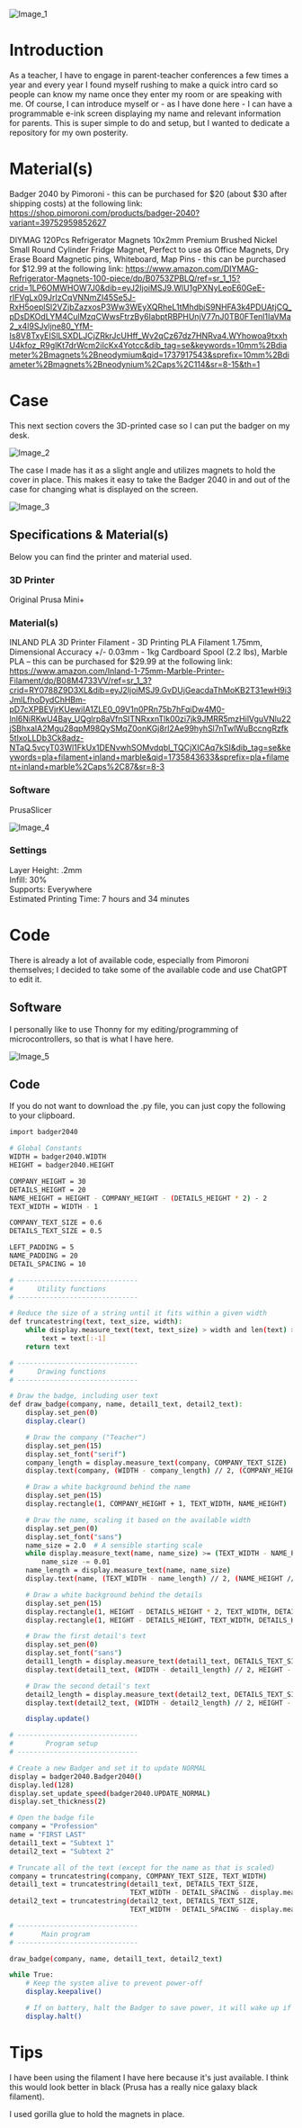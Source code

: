 
![Image_1](https://github.com/user-attachments/assets/30eb2ef9-dc15-4ebc-8d34-b0c19a2a5339)

# Introduction
As a teacher, I have to engage in parent-teacher conferences a few times a year and every year I found myself rushing to make a quick intro card so people can know my name once they enter my room or are speaking with me. Of course, I can introduce myself or - as I have done here - I can have a programmable e-ink screen displaying my name and relevant information for parents. This is super simple to do and setup, but I wanted to dedicate a repository for my own posterity.
# Material(s)

Badger 2040 by Pimoroni - this can be purchased for $20 (about $30 after shipping costs) at the following link: https://shop.pimoroni.com/products/badger-2040?variant=39752959852627

DIYMAG 120Pcs Refrigerator Magnets 10x2mm Premium Brushed Nickel Small Round Cylinder Fridge Magnet, Perfect to use as Office Magnets, Dry Erase Board Magnetic pins, Whiteboard, Map Pins  - this can be purchased for $12.99 at the following link: https://www.amazon.com/DIYMAG-Refrigerator-Magnets-100-piece/dp/B0753ZPBLQ/ref=sr_1_15?crid=1LP6OMWHOW7J0&dib=eyJ2IjoiMSJ9.WlU1gPXNyLeoE60GeE-rIFVgLx09JrIzCqVNNmZI45Se5J-RxH5oeplSl2VZjbZazxosP3Ww3WEyXQRheL1tMhdbiS9NHFA3k4PDUAtjCQ_pDsDKOdLYM4CulMzqCWwsFtrzBy6IabptRBPHUnjV77nJ0TB0FTenl1IaVMa2_x4l9SJvljne80_YfM-Is8V8TxyEISlLSXDLJCjZRkrJcUHff_Wv2qCz67dz7HNRva4.WYhowoa9txxhU4kfoz_R9glKt7drWcm2iIcKx4Yotcc&dib_tag=se&keywords=10mm%2Bdiameter%2Bmagnets%2Bneodymium&qid=1737917543&sprefix=10mm%2Bdiameter%2Bmagnets%2Bneodynium%2Caps%2C114&sr=8-15&th=1

# Case
This next section covers the 3D-printed case so I can put the badger on my desk.

![Image_2](https://github.com/user-attachments/assets/ea6a25d9-8066-47b9-9bec-3978476ba82f)

The case I made has it as a slight angle and utilizes magnets to hold the cover in place. This makes it easy to take the Badger 2040 in and out of the case for changing what is displayed on the screen.

![Image_3](https://github.com/user-attachments/assets/37eb265c-3e5f-43ad-b76c-f45b45582363)

## Specifications & Material(s)
Below you can find the printer and material used.
### 3D Printer
 Original Prusa Mini+
### Material(s)
INLAND PLA 3D Printer Filament - 3D Printing PLA Filament 1.75mm, Dimensional Accuracy +/- 0.03mm - 1kg Cardboard Spool (2.2 lbs), Marble PLA
 – this can be purchased for $29.99 at the following link:
https://www.amazon.com/Inland-1-75mm-Marble-Printer-Filament/dp/B08M4733VV/ref=sr_1_3?crid=RY0788Z9D3XL&dib=eyJ2IjoiMSJ9.GvDUjGeacdaThMoKB2T31ewH9i3JmlLfhoDydChHBm-pD7cXPBEVjrKUewiIA1ZLE0_09V1n0PRn75b7hFqiDw4M0-lnl6NiRKwU4Bay_UQglrp8aVfnSITNRxxnTlk00zi7jk9JMRR5mzHilVguVNlu22jSBhxaIA2Mgu28qpM98QySMqZ0onKGj8rI2Ae99hyhSl7nTwlWuBccngRzfk5tlxoLLDb3Ck8adz-NTaQ.5vcyT03Wl1FkUx1DENvwhSOMvdqbl_TQCjXICAq7kSI&dib_tag=se&keywords=pla+filament+inland+marble&qid=1735843633&sprefix=pla+filament+inland+marble%2Caps%2C87&sr=8-3

### Software
 PrusaSlicer
 
![Image_4](https://github.com/user-attachments/assets/39432d94-ad40-4164-a282-88a7bdc576e2)


### Settings
  Layer Height: .2mm \
  Infill: 30% \
  Supports: Everywhere \
  Estimated Printing Time: 7 hours and 34 minutes

# Code
There is already a lot of available code, especially from Pimoroni themselves; I decided to take some of the available code and use ChatGPT to edit it.

## Software
I personally like to use Thonny for my editing/programming of microcontrollers, so that is what I have here.

![Image_5](https://github.com/user-attachments/assets/fa01b4ad-c60a-4ea4-b805-a1a3b18918f0)

## Code

If you do not want to download the .py file, you can just copy the following to your clipboard.

```bash
import badger2040

# Global Constants
WIDTH = badger2040.WIDTH
HEIGHT = badger2040.HEIGHT

COMPANY_HEIGHT = 30
DETAILS_HEIGHT = 20
NAME_HEIGHT = HEIGHT - COMPANY_HEIGHT - (DETAILS_HEIGHT * 2) - 2
TEXT_WIDTH = WIDTH - 1

COMPANY_TEXT_SIZE = 0.6
DETAILS_TEXT_SIZE = 0.5

LEFT_PADDING = 5
NAME_PADDING = 20
DETAIL_SPACING = 10

# ------------------------------
#      Utility functions
# ------------------------------

# Reduce the size of a string until it fits within a given width
def truncatestring(text, text_size, width):
    while display.measure_text(text, text_size) > width and len(text) > 0:
        text = text[:-1]
    return text

# ------------------------------
#      Drawing functions
# ------------------------------

# Draw the badge, including user text
def draw_badge(company, name, detail1_text, detail2_text):
    display.set_pen(0)
    display.clear()

    # Draw the company ("Teacher")
    display.set_pen(15)
    display.set_font("serif")
    company_length = display.measure_text(company, COMPANY_TEXT_SIZE)
    display.text(company, (WIDTH - company_length) // 2, (COMPANY_HEIGHT // 2) + 1, WIDTH, COMPANY_TEXT_SIZE)

    # Draw a white background behind the name
    display.set_pen(15)
    display.rectangle(1, COMPANY_HEIGHT + 1, TEXT_WIDTH, NAME_HEIGHT)

    # Draw the name, scaling it based on the available width
    display.set_pen(0)
    display.set_font("sans")
    name_size = 2.0  # A sensible starting scale
    while display.measure_text(name, name_size) >= (TEXT_WIDTH - NAME_PADDING) and name_size >= 0.1:
        name_size -= 0.01
    name_length = display.measure_text(name, name_size)
    display.text(name, (TEXT_WIDTH - name_length) // 2, (NAME_HEIGHT // 2) + COMPANY_HEIGHT + 1, WIDTH, name_size)

    # Draw a white background behind the details
    display.set_pen(15)
    display.rectangle(1, HEIGHT - DETAILS_HEIGHT * 2, TEXT_WIDTH, DETAILS_HEIGHT - 1)
    display.rectangle(1, HEIGHT - DETAILS_HEIGHT, TEXT_WIDTH, DETAILS_HEIGHT - 1)

    # Draw the first detail's text
    display.set_pen(0)
    display.set_font("sans")
    detail1_length = display.measure_text(detail1_text, DETAILS_TEXT_SIZE)
    display.text(detail1_text, (WIDTH - detail1_length) // 2, HEIGHT - ((DETAILS_HEIGHT * 3) // 2), WIDTH, DETAILS_TEXT_SIZE)

    # Draw the second detail's text
    detail2_length = display.measure_text(detail2_text, DETAILS_TEXT_SIZE)
    display.text(detail2_text, (WIDTH - detail2_length) // 2, HEIGHT - (DETAILS_HEIGHT // 2), WIDTH, DETAILS_TEXT_SIZE)

    display.update()

# ------------------------------
#        Program setup
# ------------------------------

# Create a new Badger and set it to update NORMAL
display = badger2040.Badger2040()
display.led(128)
display.set_update_speed(badger2040.UPDATE_NORMAL)
display.set_thickness(2)

# Open the badge file
company = "Profession"
name = "FIRST LAST"
detail1_text = "Subtext 1"
detail2_text = "Subtext 2"

# Truncate all of the text (except for the name as that is scaled)
company = truncatestring(company, COMPANY_TEXT_SIZE, TEXT_WIDTH)
detail1_text = truncatestring(detail1_text, DETAILS_TEXT_SIZE,
                              TEXT_WIDTH - DETAIL_SPACING - display.measure_text("", DETAILS_TEXT_SIZE))
detail2_text = truncatestring(detail2_text, DETAILS_TEXT_SIZE,
                              TEXT_WIDTH - DETAIL_SPACING - display.measure_text("", DETAILS_TEXT_SIZE))

# ------------------------------
#       Main program
# ------------------------------

draw_badge(company, name, detail1_text, detail2_text)

while True:
    # Keep the system alive to prevent power-off
    display.keepalive()

    # If on battery, halt the Badger to save power, it will wake up if any of the front buttons are pressed
    display.halt()
```

# Tips
I have been using the filament I have here because it's just available. I think this would look better in black (Prusa has a really nice galaxy black filament).

I used gorilla glue to hold the magnets in place.
